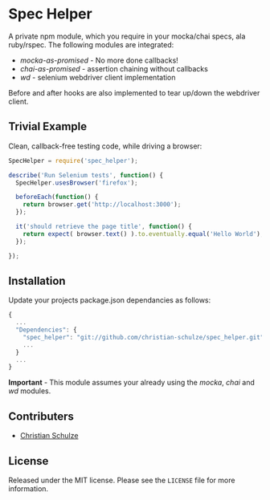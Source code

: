 # Spec Helper

A private npm module, which you require in your mocka/chai specs, ala ruby/rspec. The following modules are integrated:

- *mocka-as-promised* - No more done callbacks!
- *chai-as-promised* - assertion chaining without callbacks
- *wd* - selenium webdriver client implementation

Before and after hooks are also implemented to tear up/down the webdriver client.

## Trivial Example

Clean, callback-free testing code, while driving a browser:

```javascript
SpecHelper = require('spec_helper');

describe('Run Selenium tests', function() {
  SpecHelper.usesBrowser('firefox');

  beforeEach(function() {
    return browser.get('http://localhost:3000');
  });

  it('should retrieve the page title', function() {
    return expect( browser.text() ).to.eventually.equal('Hello World');
  });

});
```

## Installation

Update your projects package.json dependancies as follows:

```javascript
{
  ...
  "Dependencies": {
    "spec_helper": "git://github.com/christian-schulze/spec_helper.git"
    ...
  }
  ...
}
```

**Important** - This module assumes your already using the *mocka*, *chai* and *wd* modules.

## Contributers

* [Christian Schulze](https://github.com/christian-schulze)

## License

Released under the MIT license. Please see the `LICENSE` file for more information.
